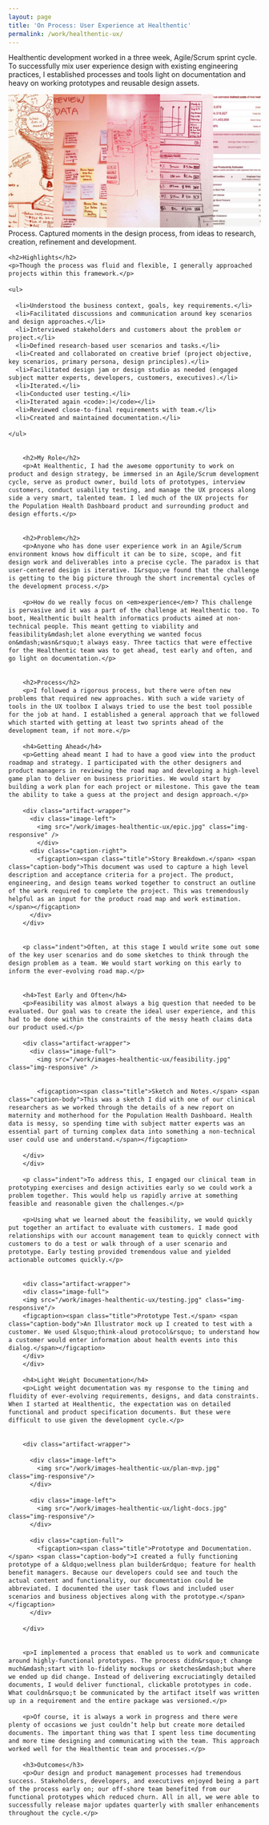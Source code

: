 ```yaml
---
layout: page
title: 'On Process: User Experience at Healthentic'
permalink: /work/healthentic-ux/
---
```


<p>Healthentic development worked in a three week, Agile/Scrum sprint cycle. To successfully mix user experience design with existing engineering practices, I established processes and tools light on documentation and heavy on working prototypes and reusable design assets.</p>

<div>
    <div class="artifact-wrapper">
    <div class="image-full">
    <img class="img-responsive feature" src="/work/images-healthentic-ux/process.jpg" alt=""/>
    <figcaption><span class="title">Process.</span> <span class="caption-body">Captured moments in the design process, from ideas to research, creation, refinement and development.</span></figcaption>
    </div>
    </div>


    <h2>Highlights</h2>
    <p>Though the process was fluid and flexible, I generally approached projects within this framework.</p>

    <ul>

      <li>Understood the business context, goals, key requirements.</li>
      <li>Facilitated discussions and communication around key scenarios and design approaches.</li>
      <li>Interviewed stakeholders and customers about the problem or project.</li>
      <li>Defined research-based user scenarios and tasks.</li>
      <li>Created and collaborated on creative brief (project objective, key scenarios, primary persona, design principles).</li>
      <li>Facilitated design jam or design studio as needed (engaged subject matter experts, developers, customers, executives).</li>
      <li>Iterated.</li>
      <li>Conducted user testing.</li>
      <li>Iterated again <code>:)</code></li>
      <li>Reviewed close-to-final requirements with team.</li>
      <li>Created and maintained documentation.</li>

    </ul>


        <h2>My Role</h2>
        <p>At Healthentic, I had the awesome opportunity to work on product and design strategy, be immersed in an Agile/Scrum development cycle, serve as product owner, build lots of prototypes, interview customers, conduct usability testing, and manage the UX process along side a very smart, talented team. I led much of the UX projects for the Population Health Dashboard product and surrounding product and design efforts.</p>


        <h2>Problem</h2>
        <p>Anyone who has done user experience work in an Agile/Scrum environment knows how difficult it can be to size, scope, and fit design work and deliverables into a precise cycle. The paradox is that user-centered design is iterative. I&rsquo;ve found that the challenge is getting to the big picture through the short incremental cycles of the development process.</p>

        <p>How do we really focus on <em>experience</em>? This challenge is pervasive and it was a part of the challenge at Healthentic too. To boot, Healthentic built health informatics products aimed at non-technical people. This meant getting to viability and feasibility&mdash;let alone everything we wanted focus on&mdash;wasn&rsquo;t always easy. Three tactics that were effective for the Healthentic team was to get ahead, test early and often, and go light on documentation.</p>


        <h2>Process</h2>
        <p>I followed a rigorous process, but there were often new problems that required new approaches. With such a wide variety of tools in the UX toolbox I always tried to use the best tool possible for the job at hand. I established a general approach that we followed which started with getting at least two sprints ahead of the development team, if not more.</p>

        <h4>Getting Ahead</h4>
        <p>Getting ahead meant I had to have a good view into the product roadmap and strategy. I participated with the other designers and product managers in reviewing the road map and developing a high-level game plan to deliver on business priorities. We would start by building a work plan for each project or milestone. This gave the team the ability to take a guess at the project and design approach.</p>

        <div class="artifact-wrapper">
          <div class="image-left">
            <img src="/work/images-healthentic-ux/epic.jpg" class="img-responsive" />
            </div>
          <div class="caption-right">
            <figcaption><span class="title">Story Breakdown.</span> <span class="caption-body">This document was used to capture a high level description and acceptance criteria for a project. The product, engineering, and design teams worked together to construct an outline of the work required to complete the project. This was tremendously helpful as an input for the product road map and work estimation.</span></figcaption>
          </div>
        </div>


        <p class="indent">Often, at this stage I would write some out some of the key user scenarios and do some sketches to think through the design problem as a team. We would start working on this early to inform the ever-evolving road map.</p>


        <h4>Test Early and Often</h4>
        <p>Feasibility was almost always a big question that needed to be evaluated. Our goal was to create the ideal user experience, and this had to be done within the constraints of the messy heath claims data our product used.</p>

        <div class="artifact-wrapper">
          <div class="image-full">
            <img src="/work/images-healthentic-ux/feasibility.jpg" class="img-responsive" />


            <figcaption><span class="title">Sketch and Notes.</span> <span class="caption-body">This was a sketch I did with one of our clinical researchers as we worked through the details of a new report on maternity and motherhood for the Population Health Dashboard. Health data is messy, so spending time with subject matter experts was an essential part of turning complex data into something a non-technical user could use and understand.</span></figcaption>

        </div>
        </div>

        <p class="indent">To address this, I engaged our clinical team in prototyping exercises and design activities early so we could work a problem together. This would help us rapidly arrive at something feasible and reasonable given the challenges.</p>

        <p>Using what we learned about the feasibility, we would quickly put together an artifact to evaluate with customers. I made good relationships with our account management team to quickly connect with customers to do a test or walk through of a user scenario and prototype. Early testing provided tremendous value and yielded actionable outcomes quickly.</p>


        <div class="artifact-wrapper">
        <div class="image-full">
        <img src="/work/images-healthentic-ux/testing.jpg" class="img-responsive"/>
        <figcaption><span class="title">Prototype Test.</span> <span class="caption-body">An Illustrator mock up I created to test with a customer. We used &lsquo;think-aloud protocol&rsquo; to understand how a customer would enter information about health events into this dialog.</span></figcaption>
        </div>
        </div>

        <h4>Light Weight Documentation</h4>
        <p>Light weight documentation was my response to the timing and fluidity of ever-evolving requirements, designs, and data constraints. When I started at Healthentic, the expectation was on detailed functional and product specification documents. But these were difficult to use given the development cycle.</p>


        <div class="artifact-wrapper">

          <div class="image-left">
            <img src="/work/images-healthentic-ux/plan-mvp.jpg" class="img-responsive"/>
          </div>

          <div class="image-left">
            <img src="/work/images-healthentic-ux/light-docs.jpg" class="img-responsive"/>
          </div>

          <div class="caption-full">
            <figcaption><span class="title">Prototype and Documentation.</span> <span class="caption-body">I created a fully functioning prototype of a &ldquo;wellness plan builder&rdquo; feature for health benefit managers. Because our developers could see and touch the actual content and functionality, our documentation could be abbreviated. I documented the user task flows and included user scenarios and business objectives along with the prototype.</span></figcaption>
          </div>

        </div>


        <p>I implemented a process that enabled us to work and communicate around highly-functional prototypes. The process didn&rsquo;t change much&mdash;start with lo-fidelity mockups or sketches&mdash;but where we ended up did change. Instead of delivering excruciatingly detailed documents, I would deliver functional, clickable prototypes in code. What couldn&rsquo;t be communicated by the artifact itself was written up in a requirement and the entire package was versioned.</p>

        <p>Of course, it is always a work in progress and there were plenty of occasions we just couldn’t help but create more detailed documents. The important thing was that I spent less time documenting and more time designing and communicating with the team. This approach worked well for the Healthentic team and processes.</p>

        <h3>Outcomes</h3>
        <p>Our design and product management processes had tremendous success. Stakeholders, developers, and executives enjoyed being a part of the process early on; our off-shore team benefited from our functional prototypes which reduced churn. All in all, we were able to successfully release major updates quarterly with smaller enhancements throughout the cycle.</p>
